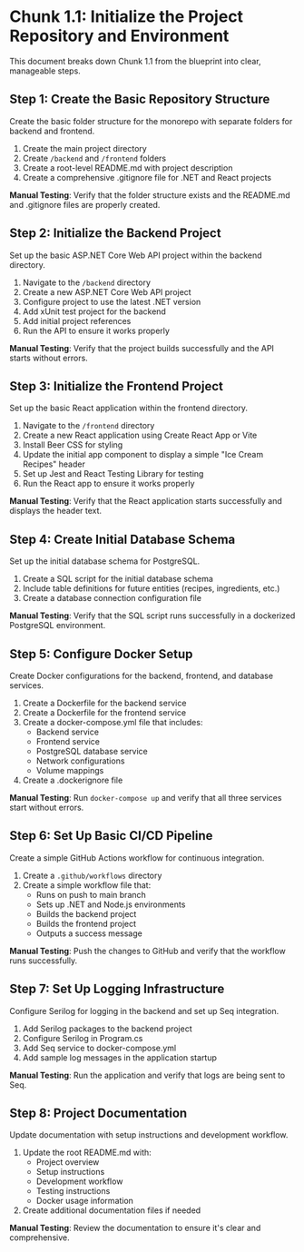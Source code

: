 # Chunk 1.1: Initialize the Project Repository and Environment

This document breaks down Chunk 1.1 from the blueprint into clear, manageable steps.

## Step 1: Create the Basic Repository Structure

Create the basic folder structure for the monorepo with separate folders for backend and frontend.

1. Create the main project directory
2. Create `/backend` and `/frontend` folders
3. Create a root-level README.md with project description
4. Create a comprehensive .gitignore file for .NET and React projects

**Manual Testing**: Verify that the folder structure exists and the README.md and .gitignore files are properly created.

## Step 2: Initialize the Backend Project

Set up the basic ASP.NET Core Web API project within the backend directory.

1. Navigate to the `/backend` directory
2. Create a new ASP.NET Core Web API project
3. Configure project to use the latest .NET version
4. Add xUnit test project for the backend
5. Add initial project references
6. Run the API to ensure it works properly

**Manual Testing**: Verify that the project builds successfully and the API starts without errors.

## Step 3: Initialize the Frontend Project

Set up the basic React application within the frontend directory.

1. Navigate to the `/frontend` directory
2. Create a new React application using Create React App or Vite
3. Install Beer CSS for styling
4. Update the initial app component to display a simple "Ice Cream Recipes" header
5. Set up Jest and React Testing Library for testing
6. Run the React app to ensure it works properly

**Manual Testing**: Verify that the React application starts successfully and displays the header text.

## Step 4: Create Initial Database Schema

Set up the initial database schema for PostgreSQL.

1. Create a SQL script for the initial database schema
2. Include table definitions for future entities (recipes, ingredients, etc.)
3. Create a database connection configuration file

**Manual Testing**: Verify that the SQL script runs successfully in a dockerized PostgreSQL environment.

## Step 5: Configure Docker Setup

Create Docker configurations for the backend, frontend, and database services.

1. Create a Dockerfile for the backend service
2. Create a Dockerfile for the frontend service
3. Create a docker-compose.yml file that includes:
   - Backend service
   - Frontend service
   - PostgreSQL database service
   - Network configurations
   - Volume mappings
4. Create a .dockerignore file

**Manual Testing**: Run `docker-compose up` and verify that all three services start without errors.

## Step 6: Set Up Basic CI/CD Pipeline

Create a simple GitHub Actions workflow for continuous integration.

1. Create a `.github/workflows` directory
2. Create a simple workflow file that:
   - Runs on push to main branch
   - Sets up .NET and Node.js environments
   - Builds the backend project
   - Builds the frontend project
   - Outputs a success message

**Manual Testing**: Push the changes to GitHub and verify that the workflow runs successfully.

## Step 7: Set Up Logging Infrastructure

Configure Serilog for logging in the backend and set up Seq integration.

1. Add Serilog packages to the backend project
2. Configure Serilog in Program.cs
3. Add Seq service to docker-compose.yml
4. Add sample log messages in the application startup

**Manual Testing**: Run the application and verify that logs are being sent to Seq.

## Step 8: Project Documentation

Update documentation with setup instructions and development workflow.

1. Update the root README.md with:
   - Project overview
   - Setup instructions
   - Development workflow
   - Testing instructions
   - Docker usage information
2. Create additional documentation files if needed

**Manual Testing**: Review the documentation to ensure it's clear and comprehensive.
